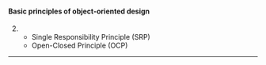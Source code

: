 #### Basic principles of object-oriented design
2.
   - Single Responsibility Principle (SRP)
   - Open-Closed Principle (OCP)
___